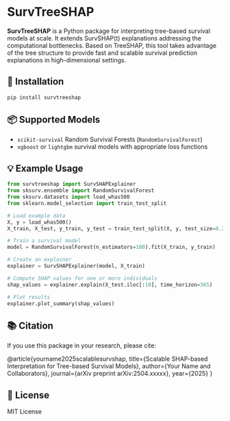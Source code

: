 # SurvTreeSHAP

**SurvTreeSHAP** is a Python package for interpreting tree-based survival models at scale. It extends SurvSHAP(t) explanations addressing the computational bottlenecks. Based on TreeSHAP, this tool takes advantage of the tree structure to provide fast and scalable survival prediction explanations in high-dimensional settings.

## 🔧 Installation

```bash
pip install survtreeshap

```

## 📦 Supported Models

- `scikit-survival` Random Survival Forests (`RandomSurvivalForest`)
- `xgboost` or `lightgbm` survival models with appropriate loss functions

## 💡 Example Usage

```python
from survtreeshap import SurvSHAPExplainer
from sksurv.ensemble import RandomSurvivalForest
from sksurv.datasets import load_whas500
from sklearn.model_selection import train_test_split

# Load example data
X, y = load_whas500()
X_train, X_test, y_train, y_test = train_test_split(X, y, test_size=0.2)

# Train a survival model
model = RandomSurvivalForest(n_estimators=100).fit(X_train, y_train)

# Create an explainer
explainer = SurvSHAPExplainer(model, X_train)

# Compute SHAP values for one or more individuals
shap_values = explainer.explain(X_test.iloc[:10], time_horizon=365)

# Plot results
explainer.plot_summary(shap_values)
```

## 📚 Citation

If you use this package in your research, please cite:

@article{yourname2025scalablesurvshap,
  title={Scalable SHAP-based Interpretation for Tree-based Survival Models},
  author={Your Name and Collaborators},
  journal={arXiv preprint arXiv:2504.xxxxx},
  year={2025}
}

## 📄 License

MIT License

